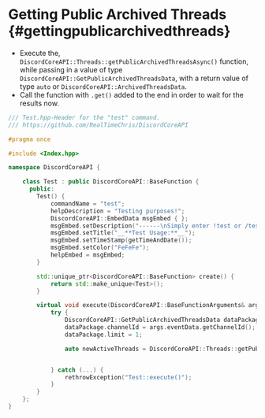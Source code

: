 Getting Public Archived Threads {#gettingpublicarchivedthreads}
============
- Execute the, `DiscordCoreAPI::Threads::getPublicArchivedThreadsAsync()` function, while passing in a value of type `DiscordCoreAPI::GetPublicArchivedThreadsData`, with a return value of type `auto` or `DiscordCoreAPI::ArchivedThreadsData`.
- Call the function with `.get()` added to the end in order to wait for the results now.

```cpp
/// Test.hpp-Header for the "test" command.
/// https://github.com/RealTimeChris/DiscordCoreAPI

#pragma once

#include <Index.hpp>

namespace DiscordCoreAPI {

	class Test : public DiscordCoreAPI::BaseFunction {
	  public:
		Test() {
			commandName = "test";
			helpDescription = "Testing purposes!";
			DiscordCoreAPI::EmbedData msgEmbed { };
			msgEmbed.setDescription("------\nSimply enter !test or /test!\n------");
			msgEmbed.setTitle("__**Test Usage:**__");
			msgEmbed.setTimeStamp(getTimeAndDate());
			msgEmbed.setColor("FeFeFe");
			helpEmbed = msgEmbed;
		}

		std::unique_ptr<DiscordCoreAPI::BaseFunction> create() {
			return std::make_unique<Test>();
		}

		virtual void execute(DiscordCoreAPI::BaseFunctionArguments& args) {
			try {
				DiscordCoreAPI::GetPublicArchivedThreadsData dataPackage;
				dataPackage.channelId = args.eventData.getChannelId();
				dataPackage.limit = 1;

				auto newActiveThreads = DiscordCoreAPI::Threads::getPublicArchivedThreadsAsync(dataPackage).get();


			} catch (...) {
				rethrowException("Test::execute()");
			}
		}
	};
}
```
